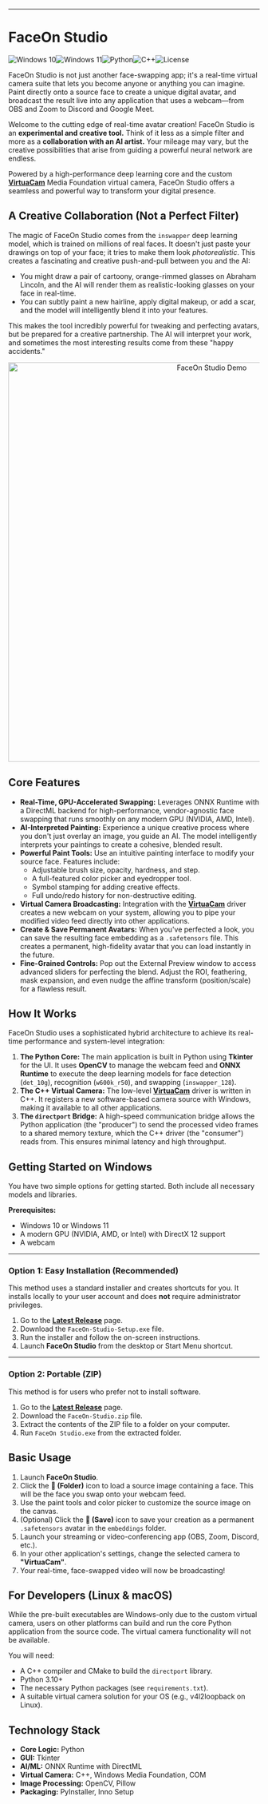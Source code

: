 
---

# FaceOn Studio

![Windows 10](https://img.shields.io/badge/Windows-10-0078D6?style=for-the-badge&logo=windows)![Windows 11](https://img.shields.io/badge/Windows-11-0078D6?style=for-the-badge&logo=windows)![Python](https://img.shields.io/badge/Python-3776AB?style=for-the-badge&logo=python)![C++](https://img.shields.io/badge/C++-00599C?style=for-the-badge&logo=cplusplus)![License](https://img.shields.io/badge/License-MIT-yellow.svg?style=for-the-badge)

FaceOn Studio is not just another face-swapping app; it's a real-time virtual camera suite that lets you become anyone or anything you can imagine. Paint directly onto a source face to create a unique digital avatar, and broadcast the result live into any application that uses a webcam—from OBS and Zoom to Discord and Google Meet.

Welcome to the cutting edge of real-time avatar creation! FaceOn Studio is an **experimental and creative tool.** Think of it less as a simple filter and more as a **collaboration with an AI artist.** Your mileage may vary, but the creative possibilities that arise from guiding a powerful neural network are endless.

Powered by a high-performance deep learning core and the custom **[VirtuaCam](https://github.com/MansfieldPlumbing/VirtuaCam)** Media Foundation virtual camera, FaceOn Studio offers a seamless and powerful way to transform your digital presence.

## A Creative Collaboration (Not a Perfect Filter)

The magic of FaceOn Studio comes from the `inswapper` deep learning model, which is trained on millions of real faces. It doesn't just paste your drawings on top of your face; it tries to make them look *photorealistic*. This creates a fascinating and creative push-and-pull between you and the AI:

*   You might draw a pair of cartoony, orange-rimmed glasses on Abraham Lincoln, and the AI will render them as realistic-looking glasses on your face in real-time.
*   You can subtly paint a new hairline, apply digital makeup, or add a scar, and the model will intelligently blend it into your features.

This makes the tool incredibly powerful for tweaking and perfecting avatars, but be prepared for a creative partnership. The AI will interpret your work, and sometimes the most interesting results come from these "happy accidents."

<p align="center">
  <img src="https://github.com/user-attachments/assets/bcfbad9b-c0b3-47a5-9964-82fa112efd8d" alt="FaceOn Studio Demo" width="800"/>
</p>

## Core Features

*   **Real-Time, GPU-Accelerated Swapping:** Leverages ONNX Runtime with a DirectML backend for high-performance, vendor-agnostic face swapping that runs smoothly on any modern GPU (NVIDIA, AMD, Intel).
*   **AI-Interpreted Painting:** Experience a unique creative process where you don't just overlay an image, you guide an AI. The model intelligently interprets your paintings to create a cohesive, blended result.
*   **Powerful Paint Tools:** Use an intuitive painting interface to modify your source face. Features include:
    *   Adjustable brush size, opacity, hardness, and step.
    *   A full-featured color picker and eyedropper tool.
    *   Symbol stamping for adding creative effects.
    *   Full undo/redo history for non-destructive editing.
*   **Virtual Camera Broadcasting:** Integration with the **[VirtuaCam](https://github.com/MansfieldPlumbing/VirtuaCam)** driver creates a new webcam on your system, allowing you to pipe your modified video feed directly into other applications.
*   **Create & Save Permanent Avatars:** When you've perfected a look, you can save the resulting face embedding as a `.safetensors` file. This creates a permanent, high-fidelity avatar that you can load instantly in the future.
*   **Fine-Grained Controls:** Pop out the External Preview window to access advanced sliders for perfecting the blend. Adjust the ROI, feathering, mask expansion, and even nudge the affine transform (position/scale) for a flawless result.

## How It Works

FaceOn Studio uses a sophisticated hybrid architecture to achieve its real-time performance and system-level integration:

1.  **The Python Core:** The main application is built in Python using **Tkinter** for the UI. It uses **OpenCV** to manage the webcam feed and **ONNX Runtime** to execute the deep learning models for face detection (`det_10g`), recognition (`w600k_r50`), and swapping (`inswapper_128`).
2.  **The C++ Virtual Camera:** The low-level **[VirtuaCam](https://github.com/MansfieldPlumbing/VirtuaCam)** driver is written in C++. It registers a new software-based camera source with Windows, making it available to all other applications.
3.  **The `directport` Bridge:** A high-speed communication bridge allows the Python application (the "producer") to send the processed video frames to a shared memory texture, which the C++ driver (the "consumer") reads from. This ensures minimal latency and high throughput.

## Getting Started on Windows

You have two simple options for getting started. Both include all necessary models and libraries.

**Prerequisites:**
*   Windows 10 or Windows 11
*   A modern GPU (NVIDIA, AMD, or Intel) with DirectX 12 support
*   A webcam

---

### Option 1: Easy Installation (Recommended)

This method uses a standard installer and creates shortcuts for you. It installs locally to your user account and does **not** require administrator privileges.

1.  Go to the [**Latest Release**](https://github.com/MansfieldPlumbing/FaceOn/releases/latest) page.
2.  Download the `FaceOn-Studio-Setup.exe` file.
3.  Run the installer and follow the on-screen instructions.
4.  Launch **FaceOn Studio** from the desktop or Start Menu shortcut.

---

### Option 2: Portable (ZIP)

This method is for users who prefer not to install software.

1.  Go to the [**Latest Release**](https://github.com/MansfieldPlumbing/FaceOn/releases/latest) page.
2.  Download the `FaceOn-Studio.zip` file.
3.  Extract the contents of the ZIP file to a folder on your computer.
4.  Run `FaceOn Studio.exe` from the extracted folder.

## Basic Usage

1.  Launch **FaceOn Studio**.
2.  Click the **📂 (Folder)** icon to load a source image containing a face. This will be the face you swap onto your webcam feed.
3.  Use the paint tools and color picker to customize the source image on the canvas.
4.  (Optional) Click the **💾 (Save)** icon to save your creation as a permanent `.safetensors` avatar in the `embeddings` folder.
5.  Launch your streaming or video-conferencing app (OBS, Zoom, Discord, etc.).
6.  In your other application's settings, change the selected camera to **"VirtuaCam"**.
7.  Your real-time, face-swapped video will now be broadcasting!

## For Developers (Linux & macOS)

While the pre-built executables are Windows-only due to the custom virtual camera, users on other platforms can build and run the core Python application from the source code. The virtual camera functionality will not be available.

You will need:
*   A C++ compiler and CMake to build the `directport` library.
*   Python 3.10+
*   The necessary Python packages (see `requirements.txt`).
*   A suitable virtual camera solution for your OS (e.g., v4l2loopback on Linux).

## Technology Stack

*   **Core Logic:** Python
*   **GUI:** Tkinter
*   **AI/ML:** ONNX Runtime with DirectML
*   **Virtual Camera:** C++, Windows Media Foundation, COM
*   **Image Processing:** OpenCV, Pillow
*   **Packaging:** PyInstaller, Inno Setup
